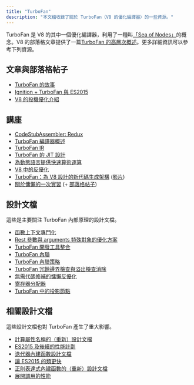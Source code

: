 ```yaml
---
title: "TurboFan"
description: "本文檔收錄了關於 TurboFan（V8 的優化編譯器）的一些資源。"
---
```

TurboFan 是 V8 的其中一個優化編譯器，利用了一種叫[「Sea of Nodes」](https://darksi.de/d.sea-of-nodes/)的概念。V8 的部落格文章提供了一篇[TurboFan 的高層次概述](/blog/turbofan-jit)。更多詳細資訊可以參考下列資源。

## 文章與部落格帖子

- [TurboFan 的故事](https://benediktmeurer.de/2017/03/01/v8-behind-the-scenes-february-edition)
- [Ignition + TurboFan 與 ES2015](https://benediktmeurer.de/2016/11/25/v8-behind-the-scenes-november-edition)
- [V8 的投機優化介紹](https://ponyfoo.com/articles/an-introduction-to-speculative-optimization-in-v8)

## 講座

- [CodeStubAssembler: Redux](https://docs.google.com/presentation/d/1u6bsgRBqyVY3RddMfF1ZaJ1hWmqHZiVMuPRw_iKpHlY)
- [TurboFan 編譯器概述](https://docs.google.com/presentation/d/1H1lLsbclvzyOF3IUR05ZUaZcqDxo7_-8f4yJoxdMooU/edit)
- [TurboFan IR](https://docs.google.com/presentation/d/1Z9iIHojKDrXvZ27gRX51UxHD-bKf1QcPzSijntpMJBM)
- [TurboFan 的 JIT 設計](https://docs.google.com/presentation/d/1sOEF4MlF7LeO7uq-uThJSulJlTh--wgLeaVibsbb3tc)
- [為動態語言提供快速算術運算](https://docs.google.com/a/google.com/presentation/d/1wZVIqJMODGFYggueQySdiA3tUYuHNMcyp_PndgXsO1Y)
- [V8 中的反優化](https://docs.google.com/presentation/d/1Z6oCocRASCfTqGq1GCo1jbULDGS-w-nzxkbVF7Up0u0)
- [TurboFan：為 V8 設計的新代碼生成架構](https://docs.google.com/presentation/d/1_eLlVzcj94_G4r9j9d_Lj5HRKFnq6jgpuPJtnmIBs88) ([影片](https://www.youtube.com/watch?v=M1FBosB5tjM))
- [關於慵懶的一次實習](https://docs.google.com/presentation/d/1AVu1wiz6Deyz1MDlhzOWZDRn6g_iFkcqsGce1F23i-M) (+ [部落格帖子](/blog/lazy-unlinking))

## 設計文檔

這些是主要關注 TurboFan 內部原理的設計文檔。

- [函數上下文專門化](https://docs.google.com/document/d/1CJbBtqzKmQxM1Mo4xU0ENA7KXqb1YzI6HQU8qESZ9Ic)
- [Rest 參數與 arguments 特殊對象的優化方案](https://docs.google.com/document/d/1DvDx3Xursn1ViV5k4rT4KB8HBfBb2GdUy3wzNfJWcKM)
- [TurboFan 開發工具整合](https://docs.google.com/document/d/1zl0IA7dbPffvPPkaCmLVPttq4BYIfAe2Qy8sapkYgRE)
- [TurboFan 內聯](https://docs.google.com/document/d/1l-oZOW3uU4kSAHccaMuUMl_RCwuQC526s0hcNVeAM1E)
- [TurboFan 內聯策略](https://docs.google.com/document/d/1VoYBhpDhJC4VlqMXCKvae-8IGuheBGxy32EOgC2LnT8)
- [TurboFan 冗餘邊界檢查與溢出檢查消除](https://docs.google.com/document/d/1R7-BIUnIKFzqki0jR4SfEZb3XmLafa04DLDrqhxgZ9U)
- [無需代碼修補的慵懶反優化](https://docs.google.com/document/d/1ELgd71B6iBaU6UmZ_lvwxf_OrYYnv0e4nuzZpK05-pg)
- [寄存器分配器](https://docs.google.com/document/d/1aeUugkWCF1biPB4tTZ2KT3mmRSDV785yWZhwzlJe5xY)
- [TurboFan 中的投影節點](https://docs.google.com/document/d/1C9P8T98P1T_r2ymuUFz2jFWLUL7gbb6FnAaRjabuOMY/edit)

## 相關設計文檔

這些設計文檔也對 TurboFan 產生了重大影響。

- [計算屬性名稱的（重新）設計文檔](https://docs.google.com/document/d/1eH1R6_C3lRrLtXKw0jNqAsqJ3cBecrqqvfRzLpfq7VE)
- [ES2015 及後續的性能計劃](https://docs.google.com/document/d/1EA9EbfnydAmmU_lM8R_uEMQ-U_v4l9zulePSBkeYWmY)
- [迭代器內建函數設計文檔](https://docs.google.com/document/d/13z1fvRVpe_oEroplXEEX0a3WK94fhXorHjcOMsDmR-8)
- [讓 ES2015 的類更快](https://docs.google.com/document/d/1iCdbXuGVV8BK750wmP32eF4sCrnZ8y3Qlz0JiaLh9j8)
- [正則表達式內建函數的（重新）設計文檔](https://docs.google.com/document/d/1MuqFjsfaRPL2ZqzVoeMRqtcAmcJSwmHljTbRIctVVUk)
- [展開調用的性能](https://docs.google.com/document/d/1DWPizOSKqHhSJ7bdEI0HIVnner84xToEKUYqgXm3g30)
